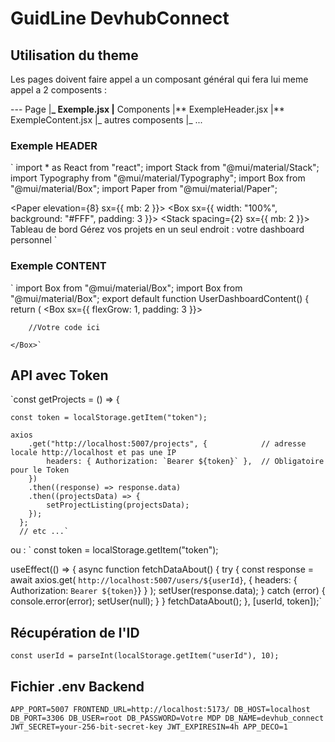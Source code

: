# GuidLine DevhubConnect

## Utilisation du theme

Les pages doivent faire appel a un composant général qui fera lui meme appel a 2 composents :

--- Page
|**\_ Exemple.jsx
|** Components
|** ExempleHeader.jsx
|** ExempleContent.jsx
|_ autres composents
|_ ...

### Exemple HEADER

`
import \* as React from "react";
import Stack from "@mui/material/Stack";
import Typography from "@mui/material/Typography";
import Box from "@mui/material/Box";
import Paper from "@mui/material/Paper";

<Paper elevation={8} sx={{ mb: 2 }}>
<Box sx={{ width: "100%", background: "#FFF", padding: 3 }}>
<Stack spacing={2} sx={{ mb: 2 }}>
<Typography variant="h1">Tableau de bord</Typography>
<Typography variant="subtitle1" gutterBottom>
Gérez vos projets en un seul endroit : votre dashboard personnel
</Typography>
</Stack>
</Box>
</Paper>`

### Exemple CONTENT

`
import Box from "@mui/material/Box";
import Box from "@mui/material/Box";
export default function UserDashboardContent() {
return (
<Box sx={{ flexGrow: 1, padding: 3 }}>

        //Votre code ici

    </Box>`

## API avec Token

`const getProjects = () => {

    const token = localStorage.getItem("token");

    axios
        .get("http://localhost:5007/projects", {            // adresse locale http://localhost et pas une IP
            headers: { Authorization: `Bearer ${token}` },  // Obligatoire pour le Token
        })
        .then((response) => response.data)
        .then((projectsData) => {
            setProjectListing(projectsData);
        });
      };
      // etc ...`

ou :
`
const token = localStorage.getItem("token");

useEffect(() => {
    async function fetchDataAbout() {
        try {
        const response = await axios.get(
            `http://localhost:5007/users/${userId}`, 
            { headers: { Authorization: `Bearer ${token}`} }
        );
        setUser(response.data);
        } catch (error) {
        console.error(error);
        setUser(null);
        }
    }
    fetchDataAbout();
}, [userId, token]);`

## Récupération de l'ID

`const userId = parseInt(localStorage.getItem("userId"), 10);`

## Fichier .env Backend

`APP_PORT=5007
FRONTEND_URL=http://localhost:5173/
DB_HOST=localhost
DB_PORT=3306
DB_USER=root
DB_PASSWORD=Votre MDP
DB_NAME=devhub_connect
JWT_SECRET=your-256-bit-secret-key
JWT_EXPIRESIN=4h
APP_DECO=1`
